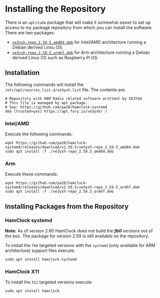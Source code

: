 # Installing the Repository

There is an `aptitude` package that will make it somewhat easier to set up access to my package repository from which you can install the software.
There are two packages:
* [`ve3ysh-repo_2.59.5_amd64.deb`](https://github.com/pa28/hamclock-systemd/releases/download/v2.59.5/ve3ysh-repo_2.59.5_amd64.deb)
for Intel/AMD architecture running a Debian derived Linxu OS;
* [`ve3ysh-repo_2.59.5_armhf.deb`](https://github.com/pa28/hamclock-systemd/releases/download/v2.59.5/ve3ysh-repo_2.59.5_armhf.deb)
for Arm architecture running a Debian derived Linux OS such as Raspberry Pi OS.

## Installation

The following commands will install the `/etc/apt/sources.list.d/ve3ysh.list` file. The contents are:
```
# Repository with HAM Radio related software writtent by VE3YSH
# This file is managed by apt package.
# See: https://github.com/pa28/hamclock-systemd
deb [trusted=yes] https://apt.fury.io/ve3ysh/ /
```

### Intel/AMD

Execute the following commands:
```
wget https://github.com/pa28/hamclock-systemd/releases/download/v2.59.5/ve3ysh-repo_2.59.5_amd64.deb
sudo apt install -f ./ve3ysh-repo_2.59.5_amd64.deb
```
### Arm 

Execute these commands:
```
wget https://github.com/pa28/hamclock-systemd/releases/download/v2.59.5/ve3ysh-repo_2.59.5_armhf.deb
sudo apt install -f ./ve3ysh-repo_2.59.5_armhf.deb
```

## Installing Packages from the Repository

### HamClock systemd

**Note:** As of version 2.60 HamClock does not build the ***fb0*** versions out of the box. The package for version 2.59
is still available on the repository.

To install the `fb0` targeted versions with the `systemd` (only available for ARM architecture) support files execute:

`sudo apt install hamclock-systemd`

### HamClock X11

To install the `X11` targeted versions execute:

`sudo apt install hamclock`
